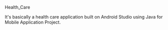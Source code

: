 Health_Care


It's basically a health care application built on Android Studio using Java for Mobile Application Project.
